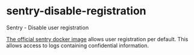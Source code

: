 # sentry-disable-registration
Sentry - Disable user registration

[The official sentry docker image](https://hub.docker.com/_/sentry/) allows user registration per default. 
This allows access to logs containing confidential information.
